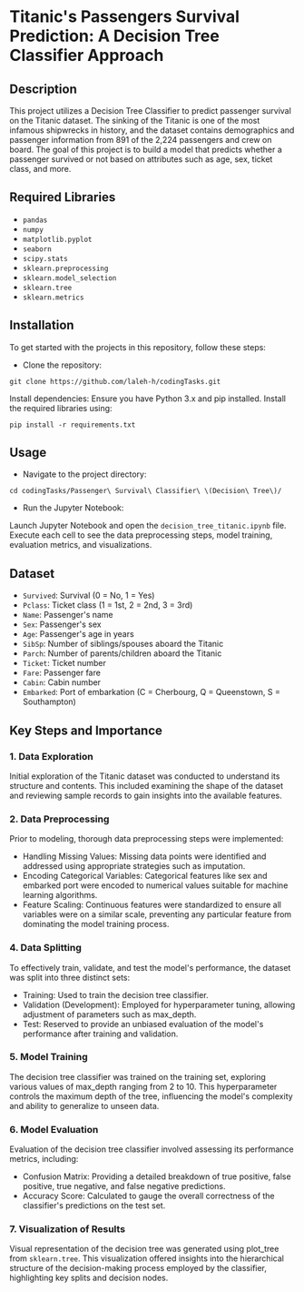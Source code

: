 # Titanic's Passengers Survival Prediction: A Decision Tree Classifier Approach  

## Description
This project utilizes a Decision Tree Classifier to predict passenger survival on the Titanic dataset. The sinking of the Titanic is one of the most infamous shipwrecks in history, and the dataset contains demographics and passenger information from 891 of the 2,224 passengers and crew on board. The goal of this project is to build a model that predicts whether a passenger survived or not based on attributes such as age, sex, ticket class, and more.

## Required Libraries
- `pandas`
- `numpy`
- `matplotlib.pyplot`
- `seaborn`
- `scipy.stats`
- `sklearn.preprocessing`
- `sklearn.model_selection`
- `sklearn.tree`
- `sklearn.metrics`

## Installation
To get started with the projects in this repository, follow these steps:

- Clone the repository:
```
git clone https://github.com/laleh-h/codingTasks.git
```

Install dependencies:
Ensure you have Python 3.x and pip installed. Install the required libraries using:

```
pip install -r requirements.txt
```

## Usage
- Navigate to the project directory:
```
cd codingTasks/Passenger\ Survival\ Classifier\ \(Decision\ Tree\)/
```

- Run the Jupyter Notebook:

Launch Jupyter Notebook and open the `decision_tree_titanic.ipynb` file. Execute each cell to see the data preprocessing steps, model training, evaluation metrics, and visualizations.

## Dataset
- `Survived`: Survival (0 = No, 1 = Yes)
- `Pclass`: Ticket class (1 = 1st, 2 = 2nd, 3 = 3rd)
- `Name`: Passenger's name
- `Sex`: Passenger's sex
- `Age`: Passenger's age in years
- `SibSp`: Number of siblings/spouses aboard the Titanic
- `Parch`: Number of parents/children aboard the Titanic
- `Ticket`: Ticket number
- `Fare`: Passenger fare
- `Cabin`: Cabin number
- `Embarked`: Port of embarkation (C = Cherbourg, Q = Queenstown, S = Southampton)

## Key Steps and Importance

### 1. Data Exploration
Initial exploration of the Titanic dataset was conducted to understand its structure and contents. This included examining the shape of the dataset and reviewing sample records to gain insights into the available features.

### 2. Data Preprocessing
Prior to modeling, thorough data preprocessing steps were implemented:

- Handling Missing Values: Missing data points were identified and addressed using appropriate strategies such as imputation.
- Encoding Categorical Variables: Categorical features like sex and embarked port were encoded to numerical values suitable for machine learning algorithms.
- Feature Scaling: Continuous features were standardized to ensure all variables were on a similar scale, preventing any particular feature from dominating the model training process.

### 4. Data Splitting
To effectively train, validate, and test the model's performance, the dataset was split into three distinct sets:

- Training: Used to train the decision tree classifier.
- Validation (Development): Employed for hyperparameter tuning, allowing adjustment of parameters such as max_depth.
- Test: Reserved to provide an unbiased evaluation of the model's performance after training and validation.

### 5. Model Training
The decision tree classifier was trained on the training set, exploring various values of max_depth ranging from 2 to 10. This hyperparameter controls the maximum depth of the tree, influencing the model's complexity and ability to generalize to unseen data.

### 6. Model Evaluation
Evaluation of the decision tree classifier involved assessing its performance metrics, including:

- Confusion Matrix: Providing a detailed breakdown of true positive, false positive, true negative, and false negative predictions.
- Accuracy Score: Calculated to gauge the overall correctness of the classifier's predictions on the test set.

### 7. Visualization of Results
Visual representation of the decision tree was generated using plot_tree from `sklearn.tree`. This visualization offered insights into the hierarchical structure of the decision-making process employed by the classifier, highlighting key splits and decision nodes.